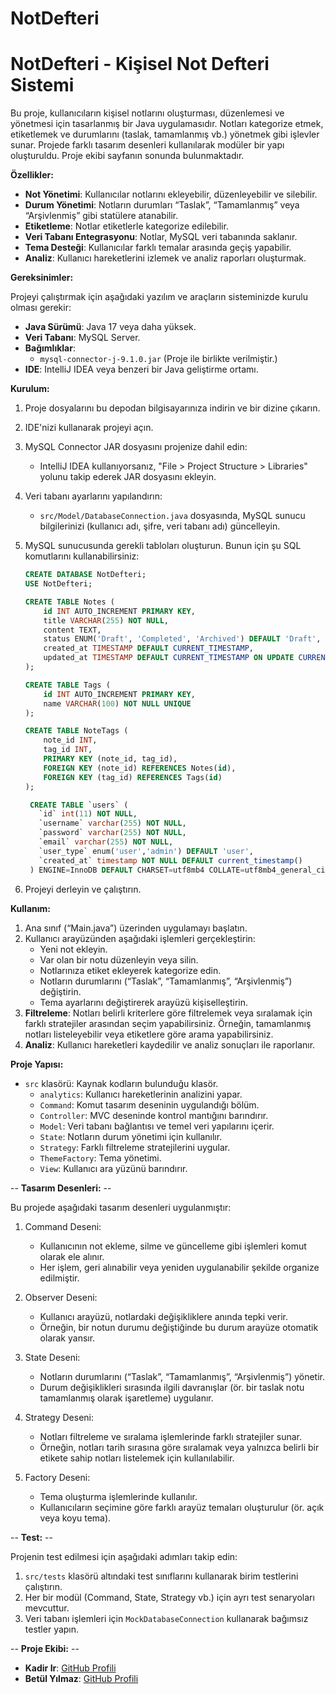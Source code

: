 # NotDefteri
# NotDefteri - Kişisel Not Defteri Sistemi

Bu proje, kullanıcıların kişisel notlarını oluşturması, düzenlemesi ve yönetmesi için tasarlanmış bir Java uygulamasıdır. Notları kategorize etmek, etiketlemek ve durumlarını (taslak, tamamlanmış vb.) yönetmek gibi işlevler sunar. Projede farklı tasarım desenleri kullanılarak modüler bir yapı oluşturuldu. Proje ekibi sayfanın sonunda bulunmaktadır.

 **Özellikler:**

- **Not Yönetimi**: Kullanıcılar notlarını ekleyebilir, düzenleyebilir ve silebilir.
- **Durum Yönetimi**: Notların durumları “Taslak”, “Tamamlanmış” veya “Arşivlenmiş” gibi statülere atanabilir.
- **Etiketleme**: Notlar etiketlerle kategorize edilebilir.
- **Veri Tabanı Entegrasyonu**: Notlar, MySQL veri tabanında saklanır.
- **Tema Desteği**: Kullanıcılar farklı temalar arasında geçiş yapabilir.
- **Analiz**: Kullanıcı hareketlerini izlemek ve analiz raporları oluşturmak.

 **Gereksinimler:**

Projeyi çalıştırmak için aşağıdaki yazılım ve araçların sisteminizde kurulu olması gerekir:

- **Java Sürümü**: Java 17 veya daha yüksek.
- **Veri Tabanı**: MySQL Server.
- **Bağımlıklar**:
  - `mysql-connector-j-9.1.0.jar` (Proje ile birlikte verilmiştir.)
- **IDE**: IntelliJ IDEA veya benzeri bir Java geliştirme ortamı.

 **Kurulum:**

1. Proje dosyalarını bu depodan bilgisayarınıza indirin ve bir dizine çıkarın.

2. IDE'nizi kullanarak projeyi açın.

3. MySQL Connector JAR dosyasını projenize dahil edin:

   - IntelliJ IDEA kullanıyorsanız, "File > Project Structure > Libraries" yolunu takip ederek JAR dosyasını ekleyin.

4. Veri tabanı ayarlarını yapılandırın:

   - `src/Model/DatabaseConnection.java` dosyasında, MySQL sunucu bilgilerinizi (kullanıcı adı, şifre, veri tabanı adı) güncelleyin.

5. MySQL sunucusunda gerekli tabloları oluşturun. Bunun için şu SQL komutlarını kullanabilirsiniz:

   ```sql
   CREATE DATABASE NotDefteri;
   USE NotDefteri;

   CREATE TABLE Notes (
       id INT AUTO_INCREMENT PRIMARY KEY,
       title VARCHAR(255) NOT NULL,
       content TEXT,
       status ENUM('Draft', 'Completed', 'Archived') DEFAULT 'Draft',
       created_at TIMESTAMP DEFAULT CURRENT_TIMESTAMP,
       updated_at TIMESTAMP DEFAULT CURRENT_TIMESTAMP ON UPDATE CURRENT_TIMESTAMP
   );

   CREATE TABLE Tags (
       id INT AUTO_INCREMENT PRIMARY KEY,
       name VARCHAR(100) NOT NULL UNIQUE
   );

   CREATE TABLE NoteTags (
       note_id INT,
       tag_id INT,
       PRIMARY KEY (note_id, tag_id),
       FOREIGN KEY (note_id) REFERENCES Notes(id),
       FOREIGN KEY (tag_id) REFERENCES Tags(id)
   );

    CREATE TABLE `users` (
      `id` int(11) NOT NULL,
      `username` varchar(255) NOT NULL,
      `password` varchar(255) NOT NULL,
      `email` varchar(255) NOT NULL,
      `user_type` enum('user','admin') DEFAULT 'user',
      `created_at` timestamp NOT NULL DEFAULT current_timestamp()
    ) ENGINE=InnoDB DEFAULT CHARSET=utf8mb4 COLLATE=utf8mb4_general_ci;

   ```

6. Projeyi derleyin ve çalıştırın.

 **Kullanım:**

1. Ana sınıf (“Main.java”) üzerinden uygulamayı başlatın.
2. Kullanıcı arayüzünden aşağıdaki işlemleri gerçekleştirin:
   - Yeni not ekleyin.
   - Var olan bir notu düzenleyin veya silin.
   - Notlarınıza etiket ekleyerek kategorize edin.
   - Notların durumlarını (“Taslak”, “Tamamlanmış”, “Arşivlenmiş”) değiştirin.
   - Tema ayarlarını değiştirerek arayüzü kişiselleştirin.
3. **Filtreleme**: Notları belirli kriterlere göre filtrelemek veya sıralamak için farklı stratejiler arasından seçim yapabilirsiniz. Örneğin, tamamlanmış notları listeleyebilir veya etiketlere göre arama yapabilirsiniz.
4. **Analiz**: Kullanıcı hareketleri kaydedilir ve analiz sonuçları ile raporlanır.

**Proje Yapısı:**

- `src` klasörü: Kaynak kodların bulunduğu klasör.
  - `analytics`: Kullanıcı hareketlerinin analizini yapar.
  - `Command`: Komut tasarım deseninin uygulandığı bölüm.
  - `Controller`: MVC deseninde kontrol mantığını barındırır.
  - `Model`: Veri tabanı bağlantısı ve temel veri yapılarını içerir.
  - `State`: Notların durum yönetimi için kullanılır.
  - `Strategy`: Farklı filtreleme stratejilerini uygular.
  - `ThemeFactory`: Tema yönetimi.
  - `View`: Kullanıcı ara yüzünü barındırır.

-- **Tasarım Desenleri:** --

Bu projede aşağıdaki tasarım desenleri uygulanmıştır:

1. Command Deseni:

   - Kullanıcının not ekleme, silme ve güncelleme gibi işlemleri komut olarak ele alınır.
   - Her işlem, geri alınabilir veya yeniden uygulanabilir şekilde organize edilmiştir.

2. Observer Deseni:

   - Kullanıcı arayüzü, notlardaki değişikliklere anında tepki verir.
   - Örneğin, bir notun durumu değiştiğinde bu durum arayüze otomatik olarak yansır.

3. State Deseni:

   - Notların durumlarını (“Taslak”, “Tamamlanmış”, “Arşivlenmiş”) yönetir.
   - Durum değişiklikleri sırasında ilgili davranışlar (ör. bir taslak notu tamamlanmış olarak işaretleme) uygulanır.

4. Strategy Deseni:

   - Notları filtreleme ve sıralama işlemlerinde farklı stratejiler sunar.
   - Örneğin, notları tarih sırasına göre sıralamak veya yalnızca belirli bir etikete sahip notları listelemek için kullanılabilir.

5. Factory Deseni:

   - Tema oluşturma işlemlerinde kullanılır.
   - Kullanıcıların seçimine göre farklı arayüz temaları oluşturulur (ör. açık veya koyu tema).

-- **Test:** --

Projenin test edilmesi için aşağıdaki adımları takip edin:

1. `src/tests` klasörü altındaki test sınıflarını kullanarak birim testlerini çalıştırın.
2. Her bir modül (Command, State, Strategy vb.) için ayrı test senaryoları mevcuttur.
3. Veri tabanı işlemleri için `MockDatabaseConnection` kullanarak bağımsız testler yapın.


-- **Proje Ekibi:** --

- **Kadir Ir**: [GitHub Profili](https://github.com/KadirIR)
- **Betül Yılmaz**: [GitHub Profili](https://github.com/5220505016)

